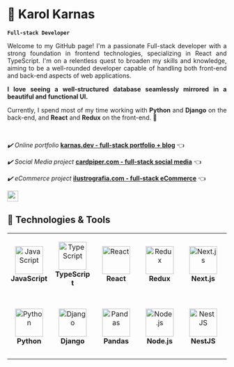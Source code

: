 # 👋 Karol Karnas

**`Full-stack Developer `**

<div align="justify"><p>Welcome to my GitHub page! I'm a passionate Full-stack developer with a strong foundation in frontend technologies, specializing in React and TypeScript. I'm on a relentless quest to broaden my skills and knowledge, aiming to be a well-rounded developer capable of handling both front-end and back-end aspects of web applications.</p>

<p><strong>I love seeing a well-structured database seamlessly mirrored in a beautiful and functional UI.</strong></p>

<p>Currently, I spend most of my time working with <strong>Python</strong> and <strong>Django</strong> on the back-end, and <strong>React</strong> and <strong>Redux</strong> on the front-end. 🚀</p></div>
<br/>

_✔️ Online portfolio_
[**karnas.dev - full-stack portfolio + blog**](https://www.karnas.dev/) 👈

_✔️ Social Media project_
[**cardpiper.com - full-stack social media**](https://www.cardpiper.com/) 👈

_✔️ eCommerce project_
[**ilustrografia.com - full-stack eCommerce**](https://www.ilustrografia.com/) 👈

<a href="mailto:karol.karnas@gmail.com"><img src="https://img.shields.io/badge/Gmail-D14836?style=for-the-badge&logo=gmail&logoColor=white" height=25></a>

## 🔧 Technologies & Tools

<table>
  <tr>
      <td align="center" height="144" width="144">
      <img
        src="https://cdn.jsdelivr.net/gh/devicons/devicon/icons/javascript/javascript-original.svg"
        width="64"
        height="64"
        alt="JavaScript"
      />
      <br /><strong style="display:inline-block; width:84px; text-align:center;">JavaScript</strong>
    </td>
    <td align="center" height="144" width="144">
      <img
        src="https://cdn.jsdelivr.net/gh/devicons/devicon/icons/typescript/typescript-plain.svg"
        width="64"
        height="64"
        alt="TypeScript"
      />
      <br /><strong style="display:inline-block; width:84px; text-align:center;">TypeScript</strong>
    </td>
    <td align="center" height="144" width="144">
      <img
        src="https://cdn.jsdelivr.net/gh/devicons/devicon/icons/react/react-original.svg"
        width="64"
        height="64"
        alt="React"
      />
      <br /><strong style="display:inline-block; width:84px; text-align:center;">React</strong>
    </td>
    <td align="center" height="144" width="144">
      <img
        src="https://cdn.jsdelivr.net/gh/devicons/devicon@latest/icons/redux/redux-original.svg"
        width="64"
        height="64"
        alt="Redux"
      />
      <br /><strong style="display:inline-block; width:84px; text-align:center;">Redux</strong>
    </td>
    <td align="center" height="144" width="144">
      <img
        src="https://cdn.jsdelivr.net/gh/devicons/devicon/icons/nextjs/nextjs-original.svg"
        width="64"
        height="64"
        alt="Next.js"
      />
      <br /><strong style="display:inline-block; width:84px; text-align:center;">Next.js</strong>
    </td>
        <td align="center" height="144" width="144">
      <img
        src="https://cdn.jsdelivr.net/gh/devicons/devicon/icons/sass/sass-original.svg"
        width="64"
        height="64"
        alt="SASS"
      />
      <br /><strong style="display:inline-block; width:84px; text-align:center;">SASS</strong>
    </td>
    <td align="center" height="144" width="144">
      <img
        src="https://cdn.jsdelivr.net/gh/devicons/devicon/icons/tailwindcss/tailwindcss-original.svg"
        width="64"
        height="64"
        alt="Tailwind"
      />
      <br /><strong style="display:inline-block; width:84px; text-align:center;">Tailwind</strong>
    </td>
              <td align="center" height="144" width="144">
      <img
      src="https://cdn.jsdelivr.net/gh/devicons/devicon/icons/jest/jest-plain.svg"
        width="64"
        height="64"
        alt="JEST"
      />
      <br /><strong style="display:inline-block; width:84px; text-align:center;">JEST</strong>
    </td>
    <td align="center" height="144" width="144">
       <img
      src="https://cdn.jsdelivr.net/gh/devicons/devicon/icons/cypressio/cypressio-original.svg"
        width="64"
        height="64"
        alt="Cypress"
      />
      <br /><strong style="display:inline-block; width:84px; text-align:center;">Cypress</strong>
    </td>

  </tr>
  <tr>
  <td align="center" height="144" width="144">
    <img src="https://cdn.jsdelivr.net/gh/devicons/devicon@latest/icons/python/python-original.svg"
        width="64"
        height="64"
        alt="Python"
      />
      <br /><strong style="display:inline-block; width:84px; text-align:center;">Python</strong>
    </td>
      <td align="center" height="144" width="144">
     <img src="https://cdn.jsdelivr.net/gh/devicons/devicon@latest/icons/django/django-plain.svg"          
        width="64"
        height="64"
        alt="Django"
      />
      <br /><strong style="display:inline-block; width:84px; text-align:center;">Django</strong>
    </td>
    <td align="center" height="144" width="144">
      <img src="https://cdn.jsdelivr.net/gh/devicons/devicon@latest/icons/pandas/pandas-original.svg"              
        width="64"
        height="64"
        alt="Pandas"
      />
      <br /><strong style="display:inline-block; width:84px; text-align:center;">Pandas</strong>
    </td>
    <td align="center" height="144" width="144">
      <img
        src="https://cdn.jsdelivr.net/gh/devicons/devicon/icons/nodejs/nodejs-original.svg"
        width="64"
        height="64"
        alt="Node.js"
      />
      <br /><strong style="display:inline-block; width:84px; text-align:center;">Node.js</strong>
    </td>
    <td align="center" height="144" width="144">
      <img src="https://cdn.jsdelivr.net/gh/devicons/devicon@latest/icons/nestjs/nestjs-original.svg"
        width="64"
        height="64"
        alt="NestJS"
      />
      <br /><strong style="display:inline-block; width:84px; text-align:center;">NestJS</strong>
    </td>
    <td align="center" height="144" width="144">
      <img
        src="https://cdn.jsdelivr.net/gh/devicons/devicon/icons/express/express-original.svg"
        width="64"
        height="64"
        alt="Express"
      />
      <br /><strong style="display:inline-block; width:84px; text-align:center;">Express</strong>
    </td>
    <td align="center" height="144" width="144">
      <img
        src="https://cdn.jsdelivr.net/gh/devicons/devicon@latest/icons/prisma/prisma-original.svg"
        width="64"
        height="64"
        alt="Prisma"
      />
      <br /><strong style="display:inline-block; width:84px; text-align:center;">Prisma</strong>
    </td>
    <td align="center" height="144" width="144">
      <img
        src="https://cdn.jsdelivr.net/gh/devicons/devicon/icons/postgresql/postgresql-original.svg"
        width="64"
        height="64"
        alt="Postgres"
      />
      <br /><strong style="display:inline-block; width:84px; text-align:center;">Postgres</strong>
    </td>
    <td align="center" height="144" width="144">
      <img
src="https://cdn.jsdelivr.net/gh/devicons/devicon/icons/linux/linux-original.svg"
        width="64"
        height="64"
        alt="Linux"
      />
      <br /><strong style="display:inline-block; width:84px; text-align:center;">Linux</strong>
  </tr>
</table>

<!--
**KarolKarnas/KarolKarnas** is a ✨ _special_ ✨ repository because its `README.md` (this file) appears on your GitHub profile.

Here are some ideas to get you started:

- 🔭 I’m currently working on ...
- 🌱 I’m currently learning ...
- 👯 I’m looking to collaborate on ...
- 🤔 I’m looking for help with ...
- 💬 Ask me about ...
- 📫 How to reach me: ...
- 😄 Pronouns: ...
- ⚡ Fun fact: ...
-->

